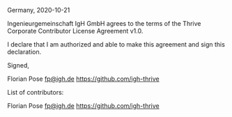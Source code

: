 Germany, 2020-10-21

Ingenieurgemeinschaft IgH GmbH agrees to the terms of the Thrive Corporate
Contributor License Agreement v1.0.

I declare that I am authorized and able to make this agreement and sign this
declaration.

Signed,

Florian Pose fp@igh.de https://github.com/igh-thrive

List of contributors:

Florian Pose fp@igh.de https://github.com/igh-thrive
